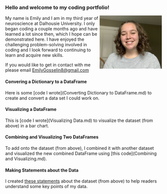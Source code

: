 ### Hello and welcome to my coding portfolio!

<img align="right" src="IMG_5250.jpeg" width="200"/>

My name is Emily and I am in my third year of neuroscience at Dalhousie University. I only began coding a couple months ago and have learned a lot since then, which I hope can be demonstrated here. I have enjoyed the challenging problem-solving involved in coding and I look forward to continuing to learn and acquire new skills.

If you would like to get in contact with me please email [EmilyGosselin8@gmail.com](mailto:emilygosselin8@gmail.com)

#### Convering a Dictionary to a DataFrame
Here is some [code I wrote](Converting Dictionary to DataFrame.md) to create and convert a data set I could work on.

#### Visualizing a DataFrame
This is [code I wrote](Visualizing Data.md) to visualize the dataset (from above) in a bar chart.

#### Combining and Visualizing Two DataFrames
To add onto the dataset (from above), I combined it with another dataset and visualized the new combined DataFrame using [this code](Combining and Visualizing.md).

#### Making Statements about the Data
I created [these statements](Statements.md) about the dataset (from above) to help readers understand some key points of my data.
